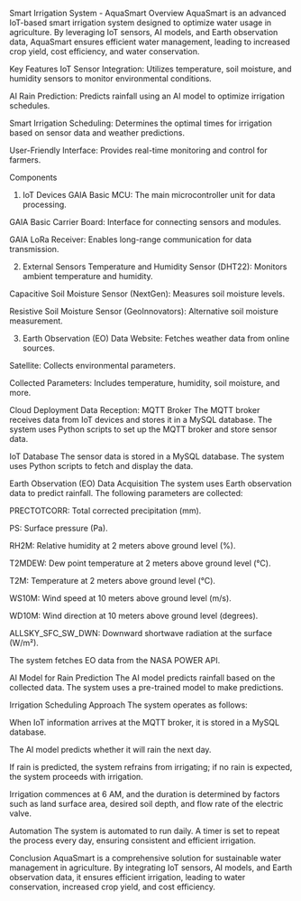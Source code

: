 Smart Irrigation System - AquaSmart
Overview
AquaSmart is an advanced IoT-based smart irrigation system designed to optimize water usage in agriculture. By leveraging IoT sensors, AI models, and Earth observation data, AquaSmart ensures efficient water management, leading to increased crop yield, cost efficiency, and water conservation.

Key Features
IoT Sensor Integration: Utilizes temperature, soil moisture, and humidity sensors to monitor environmental conditions.

AI Rain Prediction: Predicts rainfall using an AI model to optimize irrigation schedules.

Smart Irrigation Scheduling: Determines the optimal times for irrigation based on sensor data and weather predictions.

User-Friendly Interface: Provides real-time monitoring and control for farmers.

Components
1. IoT Devices
GAIA Basic MCU: The main microcontroller unit for data processing.

GAIA Basic Carrier Board: Interface for connecting sensors and modules.

GAIA LoRa Receiver: Enables long-range communication for data transmission.

2. External Sensors
Temperature and Humidity Sensor (DHT22): Monitors ambient temperature and humidity.

Capacitive Soil Moisture Sensor (NextGen): Measures soil moisture levels.

Resistive Soil Moisture Sensor (GeoInnovators): Alternative soil moisture measurement.

3. Earth Observation (EO) Data
Website: Fetches weather data from online sources.

Satellite: Collects environmental parameters.

Collected Parameters: Includes temperature, humidity, soil moisture, and more.

Cloud Deployment
Data Reception: MQTT Broker
The MQTT broker receives data from IoT devices and stores it in a MySQL database. The system uses Python scripts to set up the MQTT broker and store sensor data.

IoT Database
The sensor data is stored in a MySQL database. The system uses Python scripts to fetch and display the data.

Earth Observation (EO) Data Acquisition
The system uses Earth observation data to predict rainfall. The following parameters are collected:

PRECTOTCORR: Total corrected precipitation (mm).

PS: Surface pressure (Pa).

RH2M: Relative humidity at 2 meters above ground level (%).

T2MDEW: Dew point temperature at 2 meters above ground level (°C).

T2M: Temperature at 2 meters above ground level (°C).

WS10M: Wind speed at 10 meters above ground level (m/s).

WD10M: Wind direction at 10 meters above ground level (degrees).

ALLSKY_SFC_SW_DWN: Downward shortwave radiation at the surface (W/m²).

The system fetches EO data from the NASA POWER API.

AI Model for Rain Prediction
The AI model predicts rainfall based on the collected data. The system uses a pre-trained model to make predictions.

Irrigation Scheduling Approach
The system operates as follows:

When IoT information arrives at the MQTT broker, it is stored in a MySQL database.

The AI model predicts whether it will rain the next day.

If rain is predicted, the system refrains from irrigating; if no rain is expected, the system proceeds with irrigation.

Irrigation commences at 6 AM, and the duration is determined by factors such as land surface area, desired soil depth, and flow rate of the electric valve.

Automation
The system is automated to run daily. A timer is set to repeat the process every day, ensuring consistent and efficient irrigation.

Conclusion
AquaSmart is a comprehensive solution for sustainable water management in agriculture. By integrating IoT sensors, AI models, and Earth observation data, it ensures efficient irrigation, leading to water conservation, increased crop yield, and cost efficiency.